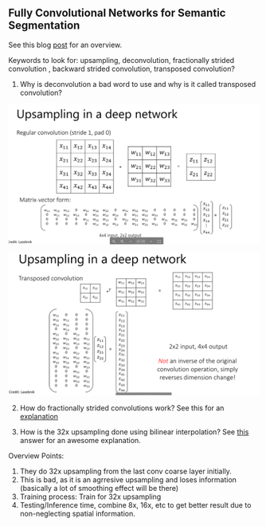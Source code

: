 ## Fully Convolutional Networks for Semantic Segmentation

See this blog [post](https://towardsdatascience.com/review-fcn-semantic-segmentation-eb8c9b50d2d1) for an overview.

Keywords to look for: upsampling, deconvolution, fractionally strided convolution , backward strided convolution, transposed convolution?

1. Why is deconvolution a bad word to use and why is it called transposed convolution?

![](../images/conv_fcn_deconv.png)

![](../images/deconv_fcn.png)

2. How do fractionally strided convolutions work? See this for an [explanation](http://www.youtube.com/watch?v=nDPWywWRIRo&t=24m36s)


3. How is the 32x upsampling done using bilinear interpolation? See [this](https://datascience.stackexchange.com/a/46710/83753) answer for an awesome explanation.

Overview Points:

1. They do 32x upsampling from the last conv coarse layer initially.
2. This is bad, as it is an agrresive upsampling and loses information (basically a lot of smoothing effect will be there)
3. Training process: Train for 32x upsampling
4. Testing/Inference time, combine 8x, 16x, etc to get better result due to non-neglecting spatial information.
